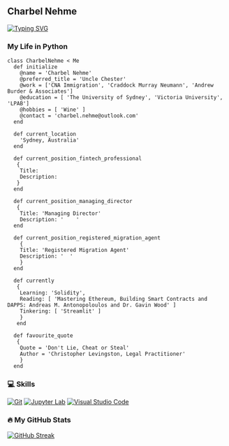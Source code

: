 <h2 align="left">
  Charbel Nehme
</h2>

[![Typing SVG](https://readme-typing-svg.herokuapp.com?size=20&color=1D15C8&lines=Registered+Migration+Agent;Company+Director;Fintech+Professional;Blockchain+Developer;Wine+Connoisseur)](https://git.io/typing-svg)

### My Life in Python

```
class CharbelNehme < Me
  def initialize
    @name = 'Charbel Nehme'
    @preferred_title = 'Uncle Chester'
    @work = ['CNA Immigration', 'Craddock Murray Neumann', 'Andrew Burder & Associates']
    @education = [ 'The University of Sydney', 'Victoria University', 'LPAB']
    @hobbies = [ 'Wine' ]
    @contact = 'charbel.nehme@outlook.com' 
  end

  def current_location
    'Sydney, Australia'
  end

  def current_position_fintech_professional
   {
    Title:
    Description: 
   }
  end 

  def current_position_managing_director
   {
    Title: 'Managing Director'
    Description: '    ' 
  end

  def current_position_registered_migration_agent
    {
    Title: 'Registered Migration Agent'
    Description: '  '
    }
  end 

  def currently
   {
    Learning: 'Solidity',
    Reading: [ 'Mastering Ethereum, Building Smart Contracts and DAPPS: Andreas M. Antonopoloulos and Dr. Gavin Wood' ]
    Tinkering: [ 'Streamlit' ]
    }
   end
 
  def favourite_quote
   {
    Quote = 'Don't Lie, Cheat or Steal'
    Author = 'Christopher Levingston, Legal Practitioner'
    }
  end
```

### 💻 Skills
<p>
    <a href="#"><img alt="Git" src="https://img.shields.io/badge/Git-F05033.svg?logo=git&logoColor=white"></a>
    <a href="#"><img alt="Jupyter Lab" src="https://img.shields.io/badge/Jupyter-F37626.svg?logo=Jupyter&logoColor=white"></a>
    <a href="#"><img alt="Visual Studio Code" src="https://img.shields.io/badge/Visual%20Studio%20Code-0078d7.svg?logo=visual-studio-code&logoColor=white"></a>
</p>

### 🔥 My GitHub Stats
[![GitHub Streak](http://github-readme-streak-stats.herokuapp.com?user=charbelnehme&theme=highcontrast&date_format=j%20M%5B%20Y%5D)](https://git.io/streak-stats)
